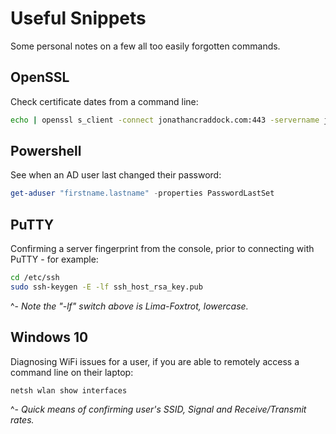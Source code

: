 # Useful Snippets
Some personal notes on a few all too easily forgotten commands.

## OpenSSL
Check certificate dates from a command line:
```bash
echo | openssl s_client -connect jonathancraddock.com:443 -servername jonathancraddock.com 2>/dev/null | openssl x509 -noout -dates
```

## Powershell
See when an AD user last changed their password:
```powershell
get-aduser "firstname.lastname" -properties PasswordLastSet
```

## PuTTY
Confirming a server fingerprint from the console, prior to connecting with PuTTY - for example:
```bash
cd /etc/ssh
sudo ssh-keygen -E -lf ssh_host_rsa_key.pub
```
^- *Note the "-lf" switch above is Lima-Foxtrot, lowercase.*

## Windows 10
Diagnosing WiFi issues for a user, if you are able to remotely access a command line on their laptop:
```dos
netsh wlan show interfaces
```
^- *Quick means of confirming user's SSID, Signal and Receive/Transmit rates.*
